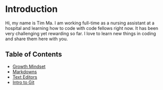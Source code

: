 # Introduction

Hi, my name is Tim Ma. I am working full-time as a nursing assistant at a hospital and learning how to code with code fellows right now. It has been very challenging yet rewarding so far. I love to learn new things in coding and share them here with you.

## Table of Contents

- [Growth Mindset](growth-mindset.md)
- [Markdowns](markdown.md)
- [Text Editors](text-editor.md)
- [Intro to Git](git-intro.md)